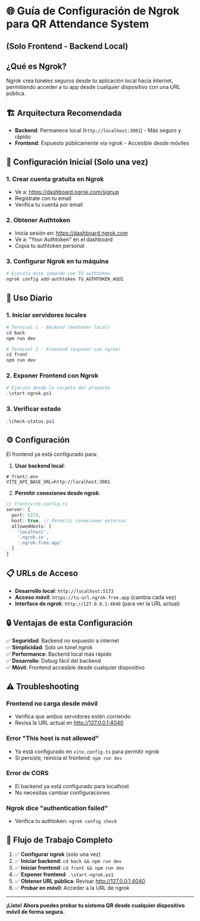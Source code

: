 # 🌐 Guía de Configuración de Ngrok para QR Attendance System
## (Solo Frontend - Backend Local)

## ¿Qué es Ngrok?
Ngrok crea túneles seguros desde tu aplicación local hacia internet, permitiendo acceder a tu app desde cualquier dispositivo con una URL pública.

## 🏗️ Arquitectura Recomendada
- **Backend**: Permanece local (`http://localhost:3001`) - Más seguro y rápido
- **Frontend**: Expuesto públicamente via ngrok - Accesible desde móviles

## 🚀 Configuración Inicial (Solo una vez)

### 1. Crear cuenta gratuita en Ngrok
- Ve a: https://dashboard.ngrok.com/signup
- Regístrate con tu email
- Verifica tu cuenta por email

### 2. Obtener Authtoken
- Inicia sesión en: https://dashboard.ngrok.com
- Ve a: "Your Authtoken" en el dashboard
- Copia tu authtoken personal

### 3. Configurar Ngrok en tu máquina
```powershell
# Ejecuta este comando con TU authtoken
ngrok config add-authtoken TU_AUTHTOKEN_AQUI
```

## 📱 Uso Diario

### 1. Iniciar servidores locales
```powershell
# Terminal 1 - Backend (mantener local)
cd back
npm run dev

# Terminal 2 - Frontend (exponer con ngrok)
cd front
npm run dev
```

### 2. Exponer Frontend con Ngrok
```powershell
# Ejecuta desde la carpeta del proyecto
.\start-ngrok.ps1
```

### 3. Verificar estado
```powershell
.\check-status.ps1
```

## ⚙️ Configuración

El frontend ya está configurado para:

1. **Usar backend local**:
```env
# front/.env
VITE_API_BASE_URL=http://localhost:3001
```

2. **Permitir conexiones desde ngrok**:
```typescript
// front/vite.config.ts
server: {
  port: 5173,
  host: true, // Permitir conexiones externas
  allowedHosts: [
    'localhost',
    '.ngrok.io', 
    '.ngrok-free.app'
  ]
}
```

## 📋 URLs de Acceso

- **Desarrollo local**: `http://localhost:5173`
- **Acceso móvil**: `https://tu-url.ngrok-free.app` (cambia cada vez)
- **Interface de ngrok**: `http://127.0.0.1:4040` (para ver la URL actual)

## 🔒 Ventajas de esta Configuración

✅ **Seguridad**: Backend no expuesto a internet  
✅ **Simplicidad**: Solo un túnel ngrok  
✅ **Performance**: Backend local más rápido  
✅ **Desarrollo**: Debug fácil del backend  
✅ **Móvil**: Frontend accesible desde cualquier dispositivo  

## ⚠️ Troubleshooting

### Frontend no carga desde móvil
- Verifica que ambos servidores estén corriendo
- Revisa la URL actual en http://127.0.0.1:4040

### Error "This host is not allowed"
- Ya está configurado en `vite.config.ts` para permitir ngrok
- Si persiste, reinicia el frontend: `npm run dev`

### Error de CORS
- El backend ya está configurado para localhost
- No necesitas cambiar configuraciones

### Ngrok dice "authentication failed"
- Verifica tu authtoken: `ngrok config check`

## 🎯 Flujo de Trabajo Completo

1. ✅ **Configurar ngrok** (solo una vez)
2. ✅ **Iniciar backend**: `cd back && npm run dev`
3. ✅ **Iniciar frontend**: `cd front && npm run dev`  
4. ✅ **Exponer frontend**: `.\start-ngrok.ps1`
5. ✅ **Obtener URL pública**: Revisar http://127.0.0.1:4040
6. ✅ **Probar en móvil**: Acceder a la URL de ngrok

---

**¡Listo! Ahora puedes probar tu sistema QR desde cualquier dispositivo móvil de forma segura.**